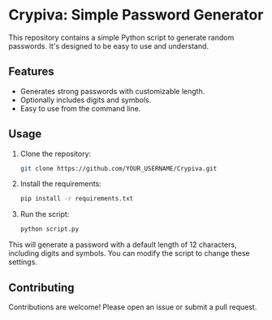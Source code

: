 # Crypiva: Simple Password Generator

This repository contains a simple Python script to generate random passwords.  It's designed to be easy to use and understand.

## Features

* Generates strong passwords with customizable length.
* Optionally includes digits and symbols.
* Easy to use from the command line.

## Usage

1. Clone the repository:
   ```bash
   git clone https://github.com/YOUR_USERNAME/Crypiva.git
   ```
2. Install the requirements:
   ```bash
   pip install -r requirements.txt
   ```
3. Run the script:
   ```bash
   python script.py
   ```

This will generate a password with a default length of 12 characters, including digits and symbols.  You can modify the script to change these settings.

## Contributing

Contributions are welcome! Please open an issue or submit a pull request.
